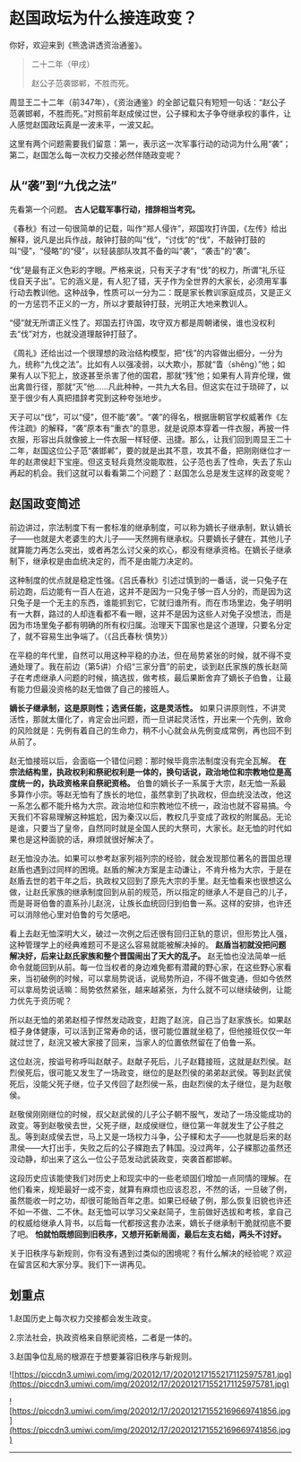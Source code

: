 # 赵国政坛为什么接连政变？

你好，欢迎来到《熊逸讲透资治通鉴》。

> 二十二年（甲戌）
> 
> 赵公子范袭邯郸，不胜而死。

周显王二十二年（前347年），《资治通鉴》的全部记载只有短短一句话：“赵公子范袭邯郸，不胜而死。”对照前年赵成侯过世，公子緤和太子争夺继承权的事件，让人感觉赵国政坛真是一波未平，一波又起。

这里有两个问题需要我们留意：第一，表示这一次军事行动的动词为什么用“袭”；第二，赵国怎么每一次权力交接必然伴随政变呢？

## 从“袭”到“九伐之法”

先看第一个问题。 **古人记载军事行动，措辞相当考究。**

《春秋》有过一句很简单的记载，叫作“郑人侵许”，郑国攻打许国，《左传》给出解释，说凡是出兵作战，敲钟打鼓的叫“伐”，“讨伐”的“伐”，不敲钟打鼓的叫“侵”，“侵略”的“侵”，以轻装部队攻其不备的叫“袭”，“袭击”的“袭”。

“伐”是最有正义色彩的字眼。严格来说，只有天子才有“伐”的权力，所谓“礼乐征伐自天子出”。它的涵义是，有人犯了错，天子作为全世界的大家长，必须用军事行动去教训他。这种战争，性质可以一分为二：既是家长教训家庭成员，又是正义的一方惩罚不正义的一方，所以才要敲钟打鼓，光明正大地来教训人。

“侵”就无所谓正义性了。郑国去打许国，攻守双方都是周朝诸侯，谁也没权利去“伐”对方，也就没道理敲钟打鼓了。

《周礼》还给出过一个很理想的政治结构模型，把“伐”的内容做出细分，一分为九，统称“九伐之法”。比如有人以强凌弱，以大欺小，那就“眚（shěng）”他；如果有人以下犯上，放逐甚至杀害了他的国君，那就“残”他；如果有人背弃伦理，做出禽兽行径，那就“灭”他……凡此种种，一共九大名目。但这实在过于琐碎了，以至于很少有人真把措辞考究到这种夸张地步。

天子可以“伐”，可以“侵”，但不能“袭”。“袭”的得名，根据唐朝官学权威著作《左传注疏》的解释，“袭”原本有“重衣”的意思，就是说原本穿着一件衣服，再披一件衣服，形容出兵就像披上一件衣服一样轻便、迅捷。那么，让我们回到周显王二十二年，赵国这位公子范“袭邯郸”，要的就是出其不意，攻其不备，把刚刚继位才一年的赵肃侯赶下宝座。但这支轻兵竟然没能取胜，公子范也丢了性命，失去了东山再起的机会。我们这就可以看看第二个问题了：赵国怎么总是发生这样的政变呢？

## 赵国政变简述

前边讲过，宗法制度下有一套标准的继承制度，可以称为嫡长子继承制，默认嫡长子——也就是大老婆生的大儿子——天然拥有继承权。只要嫡长子健在，其他儿子就算能力再怎么突出，或者再怎么讨父亲的欢心，都没有继承资格。在嫡长子继承制下，继承权是由血统决定的，而不是由能力决定的。

这种制度的优点就是稳定性强。《吕氏春秋》引述过慎到的一番话，说一只兔子在前边跑，后边能有一百人在追，这并不是因为一只兔子够一百人分的，而是因为这只兔子是一个无主的东西，谁能抓到它，它就归谁所有。而在市场里边，兔子明明有一大群，路过的人却连看都不看一眼，这并不是因为这些人对兔子没想法，而是因为市场里兔子都有明确的所有权归属。治理天下国家也是这个道理，只要名分定了，就不容易生出争端了。（《吕氏春秋·慎势》）

在平稳的年代里，自然可以用这种平稳的办法，但在局势紧张的时候，就不得不变通处理了。我在前边（第5讲）介绍“三家分晋”的前史，谈到赵氏家族的族长赵简子在考虑继承人问题的时候，搞选拔，做考核，最后果断舍弃了嫡长子伯鲁，让最有能力但最没资格的赵无恤做了自己的接班人。

 **嫡长子继承制，这是原则性；选贤任能，这是灵活性。** 如果只讲原则性，不讲灵活性，那就太僵化了，肯定会出问题，而一旦讲起灵活性，开出来一个先例，致命的风险就是：先例有着自己的生命力，稍不小心就会从先例变成常例，再也回不到从前了。

赵无恤接班以后，会面临一个错位问题：那时候毕竟宗法制度没有完全瓦解。 **在宗法结构里，执政权利和祭祀权利是一体的，换句话说，政治地位和宗教地位是高度统一的，执政资格来自祭祀资格。** 伯鲁的嫡长子一系属于大宗，赵无恤一系最多算作小宗。等赵无恤有了族长的地位，虽然拿到了执政权，但血统没法改，他这一系怎么都不能升格为大宗。政治地位和宗教地位不统一，政治也就不容易搞。今天我们不容易理解这种尴尬，因为秦汉以后，教权几乎变成了政权的附属品。无论是谁，只要当了皇帝，自然同时就是全国人民的大祭司，大家长。赵无恤的时代如果也是这种面貌的话，麻烦就很好解决了。

赵无恤没办法。如果可以参考赵家列祖列宗的经验，就会发现那位著名的晋国总理赵盾也遇到过同样的困境。赵盾的解决方案是主动谦让，不肯升格为大宗，于是在赵盾去世的若干年之后，执政权又回到了原先大宗的手里。赵无恤看来也很想这么做，让赵氏家族的继承制度回到从前的规范，所以指定的继承人不是自己的儿子，而是哥哥伯鲁的直系孙儿赵浣，让族长血统回归到伯鲁一系。这样的安排，也许还可以消除他心里对伯鲁的亏欠感吧。

看上去赵无恤深明大义，破过一次例之后还很有回归正轨的意识，但形势比人强，这种管理学上的经典难题可不是这么容易就能被解决掉的。 **赵盾当初就没把问题解决好，后来让赵氏家族和整个晋国闹出了天大的乱子。** 赵无恤也没法简单一纸命令就能回到从前。每一位当权者的身边难免都有潜藏的野心家，在这些野心家看来，当初破例的时候，可以拿局势说话，说局势所迫，不得不做变通，但如今依然可以拿局势说话嘛：局势依然紧张，越来越紧张，为什么就不可以继续破例，让能力优先于资历呢？

所以赵无恤的弟弟赵桓子悍然发动政变，赶跑了赵浣，自己当了赵家族长。如果赵桓子身体健康，可以活到正常寿命的话，很可能位置就坐稳了，但他接班仅仅一年就过世了，赵浣又被大家接了回来，当家人的位置依然留在了伯鲁一系。

这位赵浣，按谥号称呼叫赵献子。赵献子死后，儿子赵籍接班，这就是赵烈侯。赵烈侯死后，很可能又发生了一场政变，继位的是赵烈侯的弟弟赵武侯。等到赵武侯死后，没能父死子继，位子又传回了赵烈侯一系，由赵烈侯的太子继位，是为赵敬侯。

赵敬侯刚刚继位的时候，叔父赵武侯的儿子公子朝不服气，发动了一场没能成功的政变。等到赵敬侯去世，父死子继，赵成侯继位，继位第一年就发生了公子胜之乱。等到赵成侯去世，马上又是一场权力斗争，公子緤和太子——也就是后来的赵肃侯——大打出手，失败之后的公子緤跑去了韩国。没过两年，公子緤那边虽然还没动静，却出来了这么一位公子范发动武装政变，突袭首都邯郸。

这段历史应该能使我们对历史上和现实中的一些老顽固们增加一点同情的理解。在他们看来，规矩最好一成不变，就算有麻烦也应该忍忍，不然的话，一旦破了例，虽然能收一时之功，却很可能贻百年之患。如果已经破了例，那么恢复旧貌也许还不如一不做、二不休。赵无恤可以学习父亲赵简子，生前做好选拔和考核，拿自己的权威给继承人背书，以后每一代都按这套办法来，嫡长子继承制干脆就彻底不要了吧。 **怕就怕既想回到旧秩序，又想开拓新局面，最后左支右绌，两头不讨好。**

关于旧秩序与新规则，你有没有遇到过类似的困境呢？有什么解决的经验呢？欢迎在留言区和大家分享。我们下一讲再见。

## 划重点

1.赵国历史上每次权力交接都会发生政变。

2.宗法社会，执政资格来自祭祀资格，二者是一体的。

3.赵国争位乱局的根源在于想要兼容旧秩序与新规则。

![https://piccdn3.umiwi.com/img/202012/17/202012171552171125975781.jpg](https://piccdn3.umiwi.com/img/202012/17/202012171552171125975781.jpg)

![https://piccdn3.umiwi.com/img/202012/17/202012171552169669741856.jpg](https://piccdn3.umiwi.com/img/202012/17/202012171552169669741856.jpg)

---
